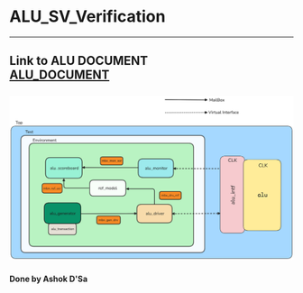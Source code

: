 # ALU_SV_Verification
----------

Link to ALU DOCUMENT \
[ ALU_DOCUMENT ](https://docs.google.com/document/d/1fIlRUU-H4yWnt2tQsu8JCO7qJKJv1u_4/edit?usp=sharing&ouid=108282355793634064022&rtpof=true&sd=true) \
\
![ALU TESTBENCH](<Test Bench Architecture/Test_Bench_Architecture_ALU_with_BG.png>)
----------
#### Done by Ashok D'Sa
